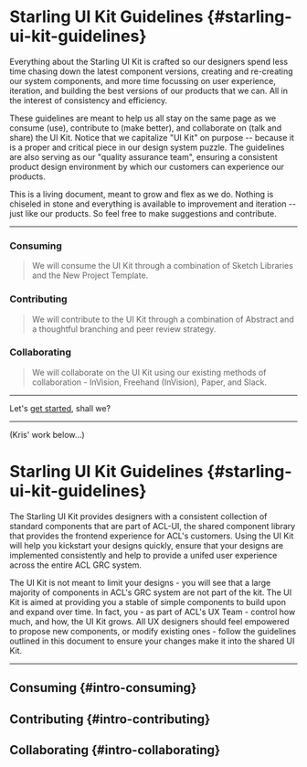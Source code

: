 # Starling UI Kit Guidelines {#starling-ui-kit-guidelines}

Everything about the Starling UI Kit is crafted so our designers spend less time chasing down the latest component versions, creating and re-creating our system components, and more time focussing on user experience, iteration, and building the best versions of our products that we can. All in the interest of consistency and efficiency.

These guidelines are meant to help us all stay on the same page as we consume \(use\), contribute to \(make better\), and collaborate on \(talk and share\) the UI Kit. Notice that we capitalize "UI Kit" on purpose -- because it is a proper and critical piece in our design system puzzle. The guidelines are also serving as our "quality assurance team", ensuring a consistent product design environment by which our customers can experience our products.

This is a living document, meant to grow and flex as we do. Nothing is chiseled in stone and everything is available to improvement and iteration -- just like our products. So feel free to make suggestions and contribute.

---

### Consuming

> We will consume the UI Kit through a combination of Sketch Libraries and the New Project Template.

### Contributing

> We will contribute to the UI Kit through a combination of Abstract and a thoughtful branching and peer review strategy.

### Collaborating

> We will collaborate on the UI Kit using our existing methods of collaboration - InVision, Freehand \(InVision\), Paper, and Slack.

---

Let's [get started](/getting-started.md), shall we?

---

(Kris' work below...)

# Starling UI Kit Guidelines {#starling-ui-kit-guidelines}

The Starling UI Kit provides designers with a consistent collection of standard components that are part of ACL-UI, the shared component library that provides the frontend experience for ACL's customers. Using the UI Kit will help you kickstart your designs quickly, ensure that your designs are implemented consistently and help to provide a unifed user experience across the entire ACL GRC system. 

The UI Kit is not meant to limit your designs - you will see that a large majority of components in ACL's GRC system are not part of the kit. The UI Kit is aimed at providing you a stable of simple components to build upon and expand over time. In fact, you - as part of ACL's UX Team - control how much, and how, the UI Kit grows. All UX designers should feel empowered to propose new components, or modify existing ones - follow the guidelines outlined in this document to ensure your changes make it into the shared UI Kit. 

---

## Consuming {#intro-consuming}

## Contributing {#intro-contributing}

## Collaborating {#intro-collaborating}

